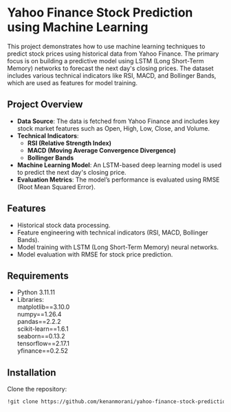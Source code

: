 # Yahoo Finance Stock Prediction using Machine Learning

This project demonstrates how to use machine learning techniques to predict stock prices using historical data from Yahoo Finance. The primary focus is on building a predictive model using LSTM (Long Short-Term Memory) networks to forecast the next day's closing prices. The dataset includes various technical indicators like RSI, MACD, and Bollinger Bands, which are used as features for model training.

## Project Overview
- **Data Source**: The data is fetched from Yahoo Finance and includes key stock market features such as Open, High, Low, Close, and Volume.
- **Technical Indicators**: 
  - **RSI (Relative Strength Index)**
  - **MACD (Moving Average Convergence Divergence)**
  - **Bollinger Bands**
- **Machine Learning Model**: An LSTM-based deep learning model is used to predict the next day's closing price.
- **Evaluation Metrics**: The model’s performance is evaluated using RMSE (Root Mean Squared Error).

## Features
- Historical stock data processing.
- Feature engineering with technical indicators (RSI, MACD, Bollinger Bands).
- Model training with LSTM (Long Short-Term Memory) neural networks.
- Model evaluation with RMSE for stock price prediction.

## Requirements
- Python 3.11.11  
- Libraries:  
matplotlib==3.10.0  
numpy==1.26.4  
pandas==2.2.2  
scikit-learn==1.6.1  
seaborn==0.13.2  
tensorflow==2.17.1   
yfinance==0.2.52  

## Installation

Clone the repository:
```bash
!git clone https://github.com/kenanmorani/yahoo-finance-stock-prediction.git
